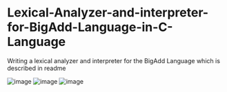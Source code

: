 # Lexical-Analyzer-and-interpreter-for-BigAdd-Language-in-C-Language
Writing a lexical analyzer and interpreter for the BigAdd Language which is described in readme

![image](https://user-images.githubusercontent.com/44711182/126145976-4b800b8b-0b22-4ab8-be6d-dac25aaad24b.png)
![image](https://user-images.githubusercontent.com/44711182/126146006-63546e9c-03fb-4ffe-97f9-357c287ef449.png)
![image](https://user-images.githubusercontent.com/44711182/126146023-daffacc4-836b-42b7-8dcb-c7556361e88d.png)

